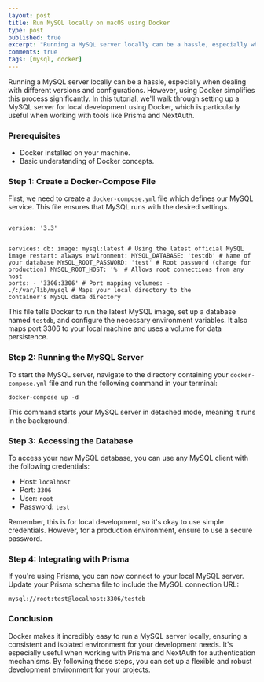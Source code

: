 ```yaml
---
layout: post
title: Run MySQL locally on macOS using Docker
type: post
published: true
excerpt: "Running a MySQL server locally can be a hassle, especially when dealing with different versions and configurations."
comments: true
tags: [mysql, docker]
---
```


Running a MySQL server locally can be a hassle, especially when dealing with different versions and configurations. However, using Docker simplifies this process significantly. In this tutorial, we'll walk through setting up a MySQL server for local development using Docker, which is particularly useful when working with tools like Prisma and NextAuth.

### Prerequisites
- Docker installed on your machine.
- Basic understanding of Docker concepts.

### Step 1: Create a Docker-Compose File

First, we need to create a `docker-compose.yml` file which defines our MySQL service. This file ensures that MySQL runs with the desired settings.

<code>
version: '3.3'

services:
  db:
    image: mysql:latest             # Using the latest official MySQL image
    restart: always
    environment:
      MYSQL_DATABASE: 'testdb'      # Name of your database
      MYSQL_ROOT_PASSWORD: 'test'   # Root password (change for production)
      MYSQL_ROOT_HOST: '%'          # Allows root connections from any host
    ports:
      - '3306:3306'                 # Port mapping
    volumes:
      - ./<local path>:/var/lib/mysql  # Maps your local directory to the container's MySQL data directory
</code>

This file tells Docker to run the latest MySQL image, set up a database named `testdb`, and configure the necessary environment variables. It also maps port 3306 to your local machine and uses a volume for data persistence.

### Step 2: Running the MySQL Server

To start the MySQL server, navigate to the directory containing your `docker-compose.yml` file and run the following command in your terminal:

<code>docker-compose up -d</code>

This command starts your MySQL server in detached mode, meaning it runs in the background.

### Step 3: Accessing the Database

To access your new MySQL database, you can use any MySQL client with the following credentials:

- Host: `localhost`
- Port: `3306`
- User: `root`
- Password: `test`

Remember, this is for local development, so it's okay to use simple credentials. However, for a production environment, ensure to use a secure password.

### Step 4: Integrating with Prisma

If you're using Prisma, you can now connect to your local MySQL server. Update your Prisma schema file to include the MySQL connection URL:

<code>mysql://root:test@localhost:3306/testdb</code>

### Conclusion

Docker makes it incredibly easy to run a MySQL server locally, ensuring a consistent and isolated environment for your development needs. It's especially useful when working with Prisma and NextAuth for authentication mechanisms. By following these steps, you can set up a flexible and robust development environment for your projects.
